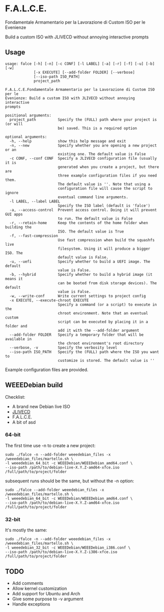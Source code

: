 # F.A.L.C.E.

Fondamentale Armamentario per la Lavorazione di Custom ISO per le Evenienze

Build a custom ISO with JLIVECD without annoying interactive prompts

## Usage

```
usage: falce [-h] [-n] [-c CONF] [-l LABEL] [-a] [-r] [-f] [-u] [-b] [-w]
             [-x EXECUTE] [--add-folder FOLDER] [--verbose]
             [--iso-path ISO_PATH]
             project_path

F.A.L.C.E.Fondamentale Armamentario per la Lavorazione di Custom ISO per le
Evenienze: Build a custom ISO with JLIVECD without annoying interactive
prompts

positional arguments:
  project_path          Specify the (FULL) path where your project is (or will
                        be) saved. This is a required option

optional arguments:
  -h, --help            show this help message and exit
  -n, --new             Specify whether you are opening a new project or an
                        existing one. The default value is False
  -c CONF, --conf CONF  Specify a JLIVECD configuration file (usually it is
                        generated when you create a project, but there are
                        three example configuration files if you need them.
                        The default value is ''. Note that using a
                        configuration file will cause the script to ignore
                        eventual command line arguments.
  -l LABEL, --label LABEL
                        Specify the ISO label (default is 'falce')
  -a, --access-control  Prevent access control. Doing it will prevent GUI apps
                        to run. The default value is False
  -r, --retain-home     Keep the contents of the home folder when building the
                        ISO. The default value is True
  -f, --fast-compression
                        Use fast compression when build the squashfs live
                        filesystem. Using it will produce a bigger ISO. The
                        default value is False.
  -u, --uefi            Specify whether to build a UEFI image. The default
                        value is False.
  -b, --hybrid          Specify whether to build a hybrid image (it means it
                        can be booted from disk storage devices). The default
                        value is False.
  -w, --write-conf      Write current settings to project config
  -x EXECUTE, --execute-chroot EXECUTE
                        Specify a command (or a script) to execute in the
                        chroot environment. Note that an eventual custom
                        script can be executed by placing it in a folder and
                        add it with the --add-folder argument
  --add-folder FOLDER   Specify a temporary folder that will be available in
                        the chroot environment's root directory
  --verbose, -v         Specify the verbosity level
  --iso-path ISO_PATH   Specify the (FULL) path where the ISO you want to
                        customize is stored. The default value is ''

```

Example configuration files are provided.

## WEEEDebian build

Checklist:

* A brand new Debian live ISO
* [JLIVECD]("https://github.com/neurobin/JLIVECD")
* F.A.L.C.E.
* A bit of asd

### 64-bit

The first time use -n to create a new project:

```shell
sudo ./falce -n --add-folder weeedebian_files -x /weeedebian_files/martello.sh \
-l weeedebian_64_bit -c WEEEDebian/WEEEDebian_amd64.conf \
--iso-path /path/to/debian-live-X.Y.Z-amd64-xfce.iso /full/path/to/project/folder
```

subsequent runs should be the same, but without the -n option:

```shell
sudo ./falce --add-folder weeedebian_files -x /weeedebian_files/martello.sh \
-l weeedebian_64_bit -c WEEEDebian/WEEEDebian_amd64.conf \
--iso-path /path/to/debian-live-X.Y.Z-amd64-xfce.iso /full/path/to/project/folder
```

### 32-bit

It's mostly the same:

```shell
sudo ./falce -n --add-folder weeedebian_files -x /weeedebian_files/martello.sh \
-l weeedebian_32_bit -c WEEEDebian/WEEEDebian_i386.conf \
--iso-path /path/to/debian-live-X.Y.Z-i386-xfce.iso /full/path/to/project/folder
```

## TODO

* Add comments
* Allow kernel customization
* Add support for Ubuntu and Arch
* Give some purpose to -v argument
* Handle exceptions

